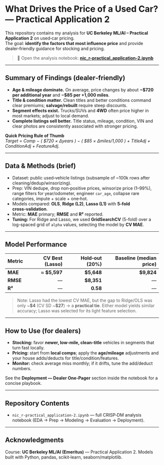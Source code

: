 # What Drives the Price of a Used Car? — Practical Application 2

This repository contains my analysis for **UC Berkeley ML/AI – Practical Application 2** on used‑car pricing.  
The goal: **identify the factors that most influence price** and provide dealer‑friendly guidance for stocking and pricing.

> 📒 Open the analysis notebook: **[nic_r-practical_application-2.ipynb](./nic_r-practical_application-2.ipynb)**

---

## Summary of Findings (dealer‑friendly)

- **Age & mileage dominate.** On average, price changes by about **−\$720 per additional year** and **−\$85 per +1,000 miles**.
- **Title & condition matter.** Clean titles and better conditions command clear premiums; **salvage/rebuilt** require steep discounts.
- **Segment effects exist.** Trucks/SUVs and **4WD** often price higher in most markets; adjust to local demand.
- **Complete listings sell better.** Title status, mileage, condition, VIN and clear photos are consistently associated with stronger pricing.

**Quick Pricing Rule of Thumb**  
_Target = Comp − ( \$720 × Δyears ) − ( \$85 × Δmiles/1,000 ) + TitleAdj + ConditionAdj + FeatureAdj._

---

## Data & Methods (brief)

- Dataset: public used‑vehicle listings (subsample of ~100k rows after cleaning/dedup/winsorizing).
- Prep: VIN dedupe, drop non‑positive prices, winsorize price (1–99%), range filters for year/odometer, engineer `car_age`, collapse rare categories, impute + scale + one‑hot.
- Models compared: **OLS**, **Ridge (L2)**, **Lasso (L1)** with **5‑fold cross‑validation**.
- Metric: **MAE** primary; **RMSE** and **R²** reported.
- **Tuning:** For Ridge and Lasso, we used **GridSearchCV** (5-fold) over a log-spaced grid of `alpha` values, selecting the model by **CV MAE**.

---

## Model Performance

| Metric   | CV Best (Lasso) | Hold‑out (20%) | Baseline (median price) |
| -------- | --------------: | -------------: | ----------------------: |
| **MAE**  |    ≈ **$5,597** |     **$5,648** |              **$9,824** |
| **RMSE** |               — |     **$8,351** |                       — |
| **R²**   |               — |       **0.58** |                       — |

> Note: Lasso had the lowest CV MAE, but the gap to Ridge/OLS was only ~**\$4** (CV SD ~**\$27**) → a **practical tie**. Either model yields similar accuracy; Lasso was selected for its light feature selection.

---

## How to Use (for dealers)

- **Stocking:** favor **newer, low‑mile, clean‑title** vehicles in segments that turn fast locally.
- **Pricing:** start from **local comps**; apply the **age/mileage** adjustments and your house adds/deducts for title/condition/features.
- **Monitor:** check average miss monthly; if it drifts, tune the add/deduct numbers.

See the **Deployment — Dealer One‑Pager** section inside the notebook for a concise playbook.

---

## Repository Contents

- `nic_r-practical_application-2.ipynb` — full CRISP‑DM analysis notebook (EDA → Prep → Modeling → Evaluation → Deployment).

---

## Acknowledgments

Course: **UC Berkeley ML/AI (Emeritus)** — Practical Application 2. Models built with Python, pandas, scikit‑learn, seaborn/matplotlib.
